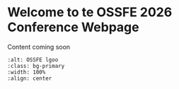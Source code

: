 # Welcome to te OSSFE 2026 Conference Webpage

Content coming soon

```{image} logo.png
:alt: OSSFE lgoo
:class: bg-primary
:width: 100%
:align: center
```

<!-- ```{tableofcontents}
``` -->
